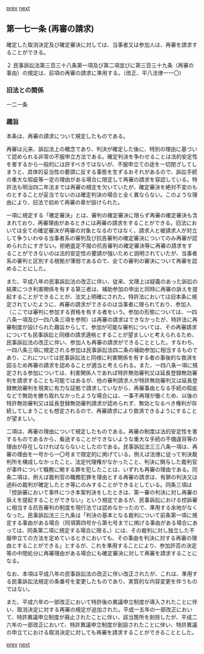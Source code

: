 [prev](/specific/markdowns/特許法/236_Mp-Ch_6-At_170.md)
[next](/specific/markdowns/特許法/238_Mp-Ch_7-At_172.md)
## 第一七一条 (再審の請求)
確定した取消決定及び確定審決に対しては、当事者又は参加人は、再審を請求することができる。

２ 民事訴訟法第三百三十八条第一項及び第二項並びに第三百三十九条（再審の事由）の規定は、前項の再審の請求に準用する。（改正、平八法律一一〇）


### 旧法との関係
一二一条

### 趣旨
本条は、再審の請求について規定したものである。

再審は元来、訴訟法上の概念であり、判決が確定した後に、特別の理由に基づいて認められる非常の不服申立方法である。確定判決を争わせることは法的安定性を害するから一般的には許すべきではないが、不服申立ての途を一切閉ざしてしまうと、具体的妥当性の要請に反する事態を生ずるおそれがあるので、訴訟手続の重大な瑕疵等一定の理由がある場合に限定して再審の請求を容認している。特許法も明治四二年法までは再審の規定を欠いていたが、確定審決を絶対不変のものとすることが妥当でないのは確定判決の場合と全く異ならない。このような理由により、旧法で初めて再審の章が設けられた。

一項に規定する「確定審決」とは、審判の確定審決に限らず再審の確定審決も含まれており、再審理由があるときには再審の請求をすることができる。旧法においては全ての確定審決が再審の対象となるのではなく、請求人と被請求人が対立して争ういわゆる当事者系の審判及び抗告審判の確定審決についてのみ再審が認められたにすぎない。拒絶査定不服の抗告審判の確定審決等に再審の請求をすることができないのは法的安定性の要請が強いためと説明されていたが、当事者系の審判と区別する根拠が薄弱であるので、全ての審判の審決について再審を認めることにした。

また、平成八年の民事訴訟法の改正に伴い、従来、文理上は疑義のあった訴訟の結果につき利害関係を有する第三者は、補助参加の申出と同時に再審の訴えを提起することができることが、法文上明確にされた。特許法においては旧本条に規定されていたように、再審の請求ができるのは当事者に限られており、参加人（ここでは審判に参加する資格を有する者をいう。参加の形態については、一四八条一項及び一四八条三項を参照）は再審の請求はできなかったが、特許法に再審制度が設けられた趣旨からして、参加が可能な審判については、その再審請求についても民事訴訟と同様の請求適格とすることが望ましいと考えられるため、民事訴訟法の改正に伴い、参加人も再審の請求ができることとした。すなわち、一四八条三項に規定される参加は民事訴訟法四二条の補助参加に相当するものであり、これについては民事訴訟法と同様に利害関係を有する者の事後的な救済を図るため再審の請求を認めることが適当と考えられる。また、一四八条一項に規定される参加については、利害関係人であれば特許無効審判又は延長登録無効審判を請求することも可能ではあるが、他の審判請求人が特許無効審判又は延長登録無効審判を現実に有力な証拠で請求していながら、再審事由となる手続の瑕疵などで無効を勝ち取れなかったような場合には、一事不再理が働くため、以後の特許無効審判又は延長登録無効審判請求が認められず、無効となるべき権利が存続してしまうことも想定されるので、再審請求により救済できるようにすることが望ましい。

二項は、再審の理由について規定したものである。再審の制度は法的安定性を害するものであるから、看過することができないような重大な手続の不備違背等の理由が存在しなければならないとしたのである。民事訴訟法三三八条一項は、再審の理由を一号から一〇号まで限定的に掲げている。例えば法律に従って判決裁判所を構成しなかったこと、法定代理権がなかったこと、判決に関与した裁判官が事件について職務に関する罪を犯したことは、いずれも再審の理由である。同条二項は、例えば裁判官の職務犯罪を理由とする再審の請求は、有罪の判決又は過料の裁判が確定したとき等にのみすることができるとしている。同条三項は「控訴審において事件につき本案判決をしたときは、第一審の判決に対し再審の訴えを提起することができない」という規定であるが、民事訴訟における控訴審に相当する抗告審判の制度を現行法では認めなかったので、準用する余地がなくなった。民事訴訟法三三九条は「判決の基本となる裁判について前条第一項に規定する事由がある場合（同項第四号から第七号までに掲げる事由がある場合にあっては、同条第二項に規定する場合に限る。）には、その裁判に対し独立した不服申立ての方法を定めているときにおいても、その事由を判決に対する再審の理由とすることができる」とするが、これを準用することにより、参加許否の決定等の中間処分に再審理由がある場合にも確定審決に対して再審を請求することになる。

なお、本項は平成八年の民事訴訟法の改正に伴い改正されたが、これは、準用する民事訴訟法規定の条番号を変更したものであり、実質的な内容変更を伴うものではない。

また、平成六年の一部改正において特許後の異議申立制度が導入されたことに伴い、取消決定に対する再審の規定が追加された。平成一五年の一部改正において、特許異議申立制度が廃止されたことに伴い、該当箇所を削除したが、平成二六年の一部改正において、特許異議申立制度が創設されたことに伴い、特許異議の申立てにおける取消決定に対しても再審を請求することができることとした。


[prev](/specific/markdowns/特許法/236_Mp-Ch_6-At_170.md)
[next](/specific/markdowns/特許法/238_Mp-Ch_7-At_172.md)